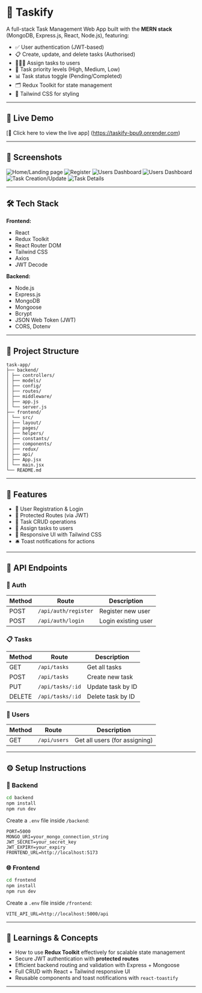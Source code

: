 # 📝 Taskify

A full-stack Task Management Web App built with the **MERN stack** (MongoDB, Express.js, React, Node.js), featuring:

- ✅ User authentication (JWT-based)
- 📋 Create, update, and delete tasks (Authorised)
- 🧑‍🤝‍🧑 Assign tasks to users
- 🚦 Task priority levels (High, Medium, Low)
- 📊 Task status toggle (Pending/Completed)
- 🗂️ Redux Toolkit for state management
- 🎨 Tailwind CSS for styling

---

## 🔗 Live Demo
[🔗 Click here to view the live app] (https://taskify-bpu9.onrender.com)

---

## 📸 Screenshots

![Home/Landing page](s1.png)
![Register](s2.png)
![Users Dashboard](s3.png)
![Users Dashboard](s4.png)
![Task Creation/Update](s5.png)
![Task Details](s6.png)

---

## 🛠️ Tech Stack

**Frontend:**
- React
- Redux Toolkit
- React Router DOM
- Tailwind CSS
- Axios
- JWT Decode

**Backend:**
- Node.js
- Express.js
- MongoDB
- Mongoose
- Bcrypt
- JSON Web Token (JWT)
- CORS, Dotenv

---

## 📂 Project Structure

```
task-app/
├── backend/
│ ├── controllers/
│ ├── models/
│ ├── config/
│ ├── routes/
│ ├── middleware/
│ ├── app.js
│ └── server.js
├── frontend/
│ └── src/
│ ├── layout/
│ ├── pages/
│ ├── helpers/
│ ├── constants/
│ ├── components/
│ ├── redux/
│ ├── api/
│ ├── App.jsx
│ └── main.jsx
└── README.md
```

---

## 🚀 Features

- 👤 User Registration & Login
- 🔐 Protected Routes (via JWT)
- 📁 Task CRUD operations
- 👥 Assign tasks to users
- 🎨 Responsive UI with Tailwind CSS
- 🛎️ Toast notifications for actions

---

## 🧪 API Endpoints

### 🔐 Auth

| Method | Route        | Description          |
|--------|--------------|----------------------|
| POST   | `/api/auth/register` | Register new user |
| POST   | `/api/auth/login`    | Login existing user |

### 📋 Tasks

| Method | Route         | Description               |
|--------|---------------|---------------------------|
| GET    | `/api/tasks`  | Get all tasks             |
| POST   | `/api/tasks`  | Create new task           |
| PUT    | `/api/tasks/:id` | Update task by ID      |
| DELETE | `/api/tasks/:id` | Delete task by ID      |

### 👥 Users

| Method | Route         | Description               |
|--------|---------------|---------------------------|
| GET    | `/api/users`  | Get all users (for assigning) |

---

## ⚙️ Setup Instructions

### 📁 Backend

```bash
cd backend
npm install
npm run dev
```

Create a `.env` file inside `/backend`:

```env
PORT=5000
MONGO_URI=your_mongo_connection_string
JWT_SECRET=your_secret_key
JWT_EXPIRY=your_expiry
FRONTEND_URL=http://localhost:5173
```

### 🌐 Frontend

```bash
cd frontend
npm install
npm run dev
```

Create a `.env` file inside `/frontend`:

```env
VITE_API_URL=http://localhost:5000/api
```

---

## 🧠 Learnings & Concepts

- How to use **Redux Toolkit** effectively for scalable state management
- Secure JWT authentication with **protected routes**
- Efficient backend routing and validation with Express + Mongoose
- Full CRUD with React + Tailwind responsive UI
- Reusable components and toast notifications with `react-toastify`

---

